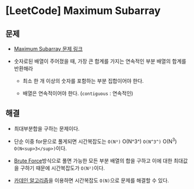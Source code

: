 # [LeetCode] Maximum Subarray

## 문제

- [Maximum Subarray 문제 링크](https://leetcode.com/problems/maximum-subarray/)

- 숫자로된 배열이 주어졌을 때, 가장 큰 합계를 가지는 연속적인 부분 배열의 합계를 반환해라

  - 최소 한 개 이상의 숫자를 포함하는 부분 집합이어야 한다.

  - 배열은 연속적이어야 한다. (`contiguous` : 연속적인)



## 해결

- 최대부분합을 구하는 문제이다.

- 단순 이중 for문으로 풀게되면 시간복잡도는 `O(N³)` O(N^3^) `O(N^3^)` O(N<sup>3</sup>) `O(N<sup>3</sup>)`이다.

- [Brute Force]()방식으로 풀면 가능한 모든 부분 배열의 합을 구하고 이에 대한 최대값을 구하기 때문에 시간복잡도가 `O(N²)`이다.


- [카데인 알고리즘]()을 이용하면 시간복잡도 `O(N)`으로 문제를 해결할 수 있다.
